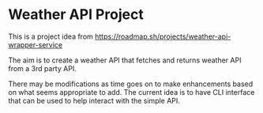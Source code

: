 # Weather API Project

This is a project idea from https://roadmap.sh/projects/weather-api-wrapper-service

The aim is to create a weather API that fetches and returns weather API from a 3rd 
party API.

There may be modifications as time goes on to make enhancements based on what seems
appropriate to add. The current idea is to have CLI interface that can be used to help
interact with the simple API.
